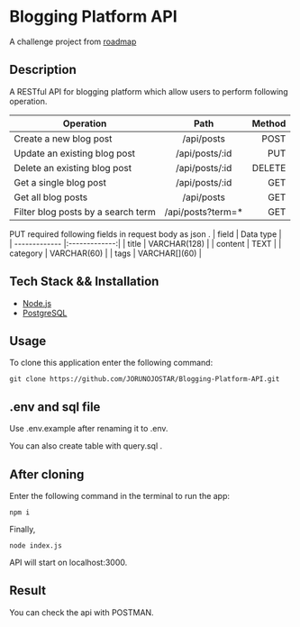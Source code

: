 # Blogging Platform API
A challenge project from [roadmap](https://roadmap.sh/projects/blogging-platform-api)

## Description
A RESTful API for blogging platform which allow users to perform following operation.

| Operation      | Path          | Method  |
| ------------- |:-------------:| -----:|
| Create a new blog post      | /api/posts | POST |
| Update an existing blog post     | /api/posts/:id     |  PUT |
| Delete an existing blog post | /api/posts/:id       |    DELETE |
| Get a single blog post | /api/posts/:id       |    GET |
| Get all blog posts | /api/posts      |    GET |
| Filter blog posts by a search term | /api/posts?term=*       |    GET |

PUT required following fields in request body as json .
| field      | Data type |           
| ------------- |:-------------:| 
| title     | VARCHAR(128) |
| content     |  TEXT    |
| category | VARCHAR(60)       |
| tags | VARCHAR\[](60)     |




## Tech Stack && Installation
- [Node.js](https://nodejs.org/en)
- [PostgreSQL](https://www.postgresql.org/download/)

## Usage
To clone this application enter the following command:
```
git clone https://github.com/JORUNOJOSTAR/Blogging-Platform-API.git
```

## .env and sql file
Use .env.example after renaming it to .env. 

You can also create table with query.sql .

## After cloning

Enter the following command in the terminal to run the app:

```
npm i
```

Finally,
```
node index.js
```
API will start on localhost:3000.

## Result
You can check the api with POSTMAN.

